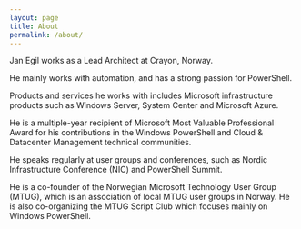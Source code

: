 ```yaml
---
layout: page
title: About
permalink: /about/
---
```


Jan Egil works as a Lead Architect at Crayon, Norway.

He mainly works with automation, and has a strong passion for PowerShell. 

Products and services he works with includes Microsoft infrastructure products such as Windows Server, System Center and Microsoft Azure.

He is a multiple-year recipient of Microsoft Most Valuable Professional Award for his contributions in the Windows PowerShell and Cloud & Datacenter Management technical communities.

He speaks regularly at user groups and conferences, such as Nordic Infrastructure Conference (NIC) and PowerShell Summit.

He is a co-founder of the Norwegian Microsoft Technology User Group (MTUG), which is an association of local MTUG user groups in Norway. He is also co-organizing the MTUG Script Club which focuses mainly on Windows PowerShell.